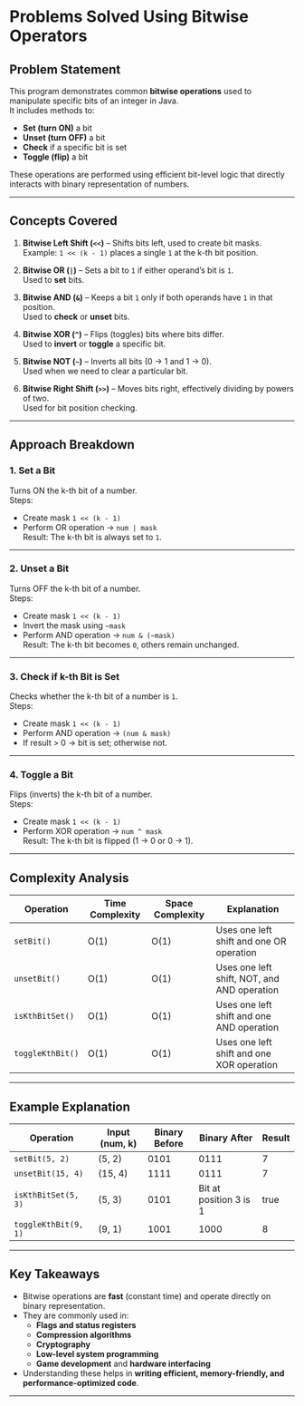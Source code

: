 # Problems Solved Using Bitwise Operators

## Problem Statement
This program demonstrates common **bitwise operations** used to manipulate specific bits of an integer in Java.  
It includes methods to:
- **Set (turn ON)** a bit  
- **Unset (turn OFF)** a bit  
- **Check** if a specific bit is set  
- **Toggle (flip)** a bit  

These operations are performed using efficient bit-level logic that directly interacts with binary representation of numbers.

---

## Concepts Covered

1. **Bitwise Left Shift (`<<`)** – Shifts bits left, used to create bit masks.  
   Example: `1 << (k - 1)` places a single `1` at the k-th bit position.

2. **Bitwise OR (`|`)** – Sets a bit to `1` if either operand’s bit is `1`.  
   Used to **set** bits.

3. **Bitwise AND (`&`)** – Keeps a bit `1` only if both operands have `1` in that position.  
   Used to **check** or **unset** bits.

4. **Bitwise XOR (`^`)** – Flips (toggles) bits where bits differ.  
   Used to **invert** or **toggle** a specific bit.

5. **Bitwise NOT (`~`)** – Inverts all bits (0 → 1 and 1 → 0).  
   Used when we need to clear a particular bit.

6. **Bitwise Right Shift (`>>`)** – Moves bits right, effectively dividing by powers of two.  
   Used for bit position checking.

---

## Approach Breakdown

### 1. **Set a Bit**
Turns ON the k-th bit of a number.  
Steps:
- Create mask `1 << (k - 1)`  
- Perform OR operation → `num | mask`  
Result: The k-th bit is always set to `1`.

---

### 2. **Unset a Bit**
Turns OFF the k-th bit of a number.  
Steps:
- Create mask `1 << (k - 1)`  
- Invert the mask using `~mask`  
- Perform AND operation → `num & (~mask)`  
Result: The k-th bit becomes `0`, others remain unchanged.

---

### 3. **Check if k-th Bit is Set**
Checks whether the k-th bit of a number is `1`.  
Steps:
- Create mask `1 << (k - 1)`  
- Perform AND operation → `(num & mask)`  
- If result > 0 → bit is set; otherwise not.

---

### 4. **Toggle a Bit**
Flips (inverts) the k-th bit of a number.  
Steps:
- Create mask `1 << (k - 1)`  
- Perform XOR operation → `num ^ mask`  
Result: The k-th bit is flipped (1 → 0 or 0 → 1).

---

## Complexity Analysis

| Operation | Time Complexity | Space Complexity | Explanation |
|------------|-----------------|------------------|--------------|
| `setBit()` | O(1) | O(1) | Uses one left shift and one OR operation |
| `unsetBit()` | O(1) | O(1) | Uses one left shift, NOT, and AND operation |
| `isKthBitSet()` | O(1) | O(1) | Uses one left shift and one AND operation |
| `toggleKthBit()` | O(1) | O(1) | Uses one left shift and one XOR operation |

---

## Example Explanation

| Operation | Input (num, k) | Binary Before | Binary After | Result |
|------------|----------------|----------------|----------------|----------|
| `setBit(5, 2)` | (5, 2) | 0101 | 0111 | 7 |
| `unsetBit(15, 4)` | (15, 4) | 1111 | 0111 | 7 |
| `isKthBitSet(5, 3)` | (5, 3) | 0101 | Bit at position 3 is 1 | true |
| `toggleKthBit(9, 1)` | (9, 1) | 1001 | 1000 | 8 |

---

## Key Takeaways
- Bitwise operations are **fast** (constant time) and operate directly on binary representation.  
- They are commonly used in:
  - **Flags and status registers**
  - **Compression algorithms**
  - **Cryptography**
  - **Low-level system programming**
  - **Game development** and **hardware interfacing**
- Understanding these helps in **writing efficient, memory-friendly, and performance-optimized code**.

---
